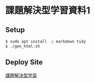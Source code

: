 課題解決型学習資料1
==============================

Setup
------------------------------

```sh
$ sudo apt install -y markdown tidy
$ ./gen_html.sh
```

Deploy Site
------------------------------

[課題解決型学習](https://tomo-tomo.ddns.net/PBL-Lecture/)
